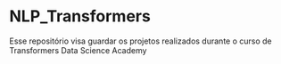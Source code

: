 # NLP_Transformers
Esse repositório visa guardar os projetos realizados durante o curso de Transformers Data Science Academy
